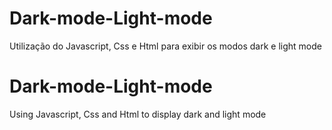# Dark-mode-Light-mode
Utilização do Javascript, Css e Html para exibir os modos dark e light mode

# Dark-mode-Light-mode
Using Javascript, Css and Html to display dark and light mode
